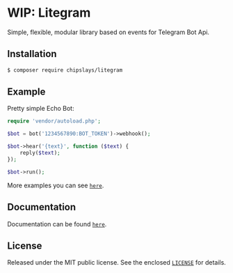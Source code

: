 # WIP: Litegram

Simple, flexible, modular library based on events for Telegram Bot Api.

## Installation

```bash
$ composer require chipslays/litegram
```

## Example

Pretty simple Echo Bot:

```php
require 'vendor/autoload.php';

$bot = bot('1234567890:BOT_TOKEN')->webhook();

$bot->hear('{text}', function ($text) {
    reply($text);
});

$bot->run();
```

More examples you can see [`here`](https://github.com/chipslays/litegram/tree/master/examples).

## Documentation
Documentation can be found [`here`](https://github.com/chipslays/litegram/tree/master/docs).

## License
Released under the MIT public license. See the enclosed [`LICENSE`](https://github.com/chipslays/litegram/tree/master/LICENSE.md) for details.
